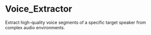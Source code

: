# Voice_Extractor
Extract high-quality voice segments of a specific target speaker from complex audio environments.
